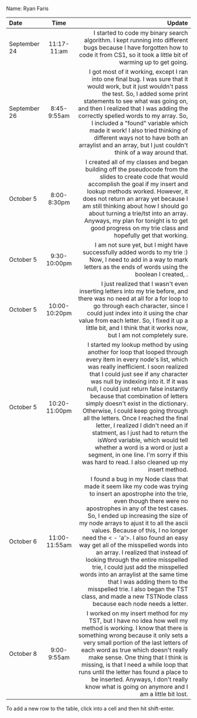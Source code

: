 Name: Ryan Faris

| Date         |     Time      |                                                                                                                                                                                                                                                                                                                                                                                                                                                                                                                                                                                                                                                                                       Update |
|:-------------|:-------------:|---------------------------------------------------------------------------------------------------------------------------------------------------------------------------------------------------------------------------------------------------------------------------------------------------------------------------------------------------------------------------------------------------------------------------------------------------------------------------------------------------------------------------------------------------------------------------------------------------------------------------------------------------------------------------------------------:|
| September 24 |  11:17-11:am  |                                                                                                                                                                                                                                                                                                                                                                                                                                                                                                       I started to code my binary search algorithm. I kept running into different bugs because I have forgotten how to code it from CS1, so it took a little bit of warming up to get going. |
| September 26 |  8:45-9:55am  |                                                                                                                                                                                                                           I got most of it working, except I ran into one final bug. I was sure that it would work, but it just wouldn't pass the test. So, I added some print statements to see what was going on, and then I realized that I was adding the correctly spelled words to my array. So, I included a "found" variable which made it work! I also tried thinking of different ways not to have both an arraylist and an array, but I just couldn't think of a way around that. |
| October 5    |  8:00-8:30pm  |                                                                                                                                                                                                                                                                             I created all of my classes and began building off the pseudocode from the slides to create code that would accomplish the goal if my insert and lookup methods worked. However, it does not return an array yet because I am still thinking about how I should go about turning a trie/tst into an array. Anyways, my plan for tonight is to get good progress on my trie class and hopefully get that working. |
| October 5    | 9:30-10:00pm  |                                                                                                                                                                                                                                                                                                                                                                                                                                                                                                           I am not sure yet, but I might have successfully added words to my trie :) Now, I need to add in a way to mark letters as the ends of words using the boolean I created, <isWord>. |
| October 5    | 10:00-10:20pm |                                                                                                                                                                                                                                                                                                                                                                     I just realized that I wasn't even inserting letters into my trie before, and there was no need at all for a for loop to go through each character, since I could just index into it using the char value from each letter. So, I fixed it up a little bit, and I think that it works now, but I am not completely sure. |
| October 5    | 10:20-11:00pm | I started my lookup method by using another for loop that looped through every item in every node's list, which was really inefficient. I soon realized that I could just see if any character was null by indexing into it. If it was null, I could just return false instantly because that combination of letters simply doesn't exist in the dictionary. Otherwise, I could keep going through all the letters. Once I reached the final letter, I realized I didn't need an if statment, as I just had to return the isWord variable, which would tell whether a word is a word or just a segment, in one line. I'm sorry if this was hard to read. I also cleaned up my insert method. |
| October 6    | 11:00-11:55am |  I found a bug in my Node class that made it seem like my code was trying to insert an apostrophe into the trie, even though there were no apostrophes in any of the test cases. So, I ended up increasing the size of my node arrays to ajust it to all the ascii values. Because of this, I no longer need the < - 'a'>. I also found an easy way get all of the misspelled words into an array. I realized that instead of looking through the entire misspelled trie, I could just add the misspelled words into an arraylist at the same time that I was adding them to the misspelled trie. I also began the TST class, and made a new TSTNode class because each node needs a letter. |
| October 8    |  9:00-9:55am  |                                                                                                                                                                                                                            I worked on my insert method for my TST, but I have no idea how well my method is working. I know that there is something wrong because it only sets a very small portion of the last letters of each word as true which doesn't really make sense. One thing that I think is missing, is that I need a while loop that runs until the letter has found a place to be inserted. Anyways, I don't really know what is going on anymore and I am a little bit lost. |


To add a new row to the table, click into a cell and then hit shift-enter.